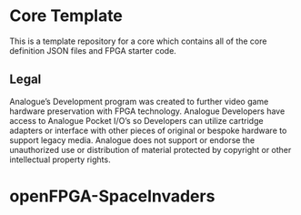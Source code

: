 # Core Template
This is a template repository for a core which contains all of the core definition JSON files and FPGA starter code.

## Legal
Analogue’s Development program was created to further video game hardware preservation with FPGA technology. Analogue Developers have access to Analogue Pocket I/O’s so Developers can utilize cartridge adapters or interface with other pieces of original or bespoke hardware to support legacy media. Analogue does not support or endorse the unauthorized use or distribution of material protected by copyright or other intellectual property rights.
# openFPGA-SpaceInvaders
